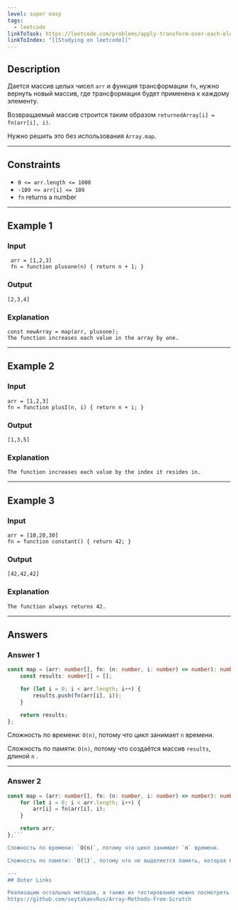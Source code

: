 ```yaml
---
level: super easy
tags:
  - leetcode
linkToTask: https://leetcode.com/problems/apply-transform-over-each-element-in-array/?envType=study-plan-v2&envId=30-days-of-javascript
linkToIndex: "[[Studying on leetcode]]"
---
```

## Description

Дается массив целых чисел `arr` и функция трансформации `fn`, нужно вернуть новый массив, где трансформация будет применена к каждому элементу.

Возвращаемый массив строится таким образом `returnedArray[i] = fn(arr[i], i)`.

Нужно решить это без использования `Array.map`.

---
## Constraints

- `0 <= arr.length <= 1000`
- `-109 <= arr[i] <= 109`
- `fn` returns a number

---
## Example 1

### Input

```
 arr = [1,2,3]
 fn = function plusone(n) { return n + 1; }
```
### Output

```
[2,3,4]
```
### Explanation

```
const newArray = map(arr, plusone);
The function increases each value in the array by one.
```

---
## Example 2

### Input

```
arr = [1,2,3]
fn = function plusI(n, i) { return n + i; }
```
### Output

```
[1,3,5]
```
### Explanation

```
The function increases each value by the index it resides in.
```

---
## Example 3

### Input

```
arr = [10,20,30]
fn = function constant() { return 42; }
```
### Output

```
[42,42,42]
```
### Explanation

```
The function always returns 42.
```

---
## Answers

### Answer 1

```typescript
const map = (arr: number[], fn: (n: number, i: number) => number): number[] => {
    const results: number[] = [];

	for (let i = 0; i < arr.length; i++) {
        results.push(fn(arr[i], i));
    }

    return results;
};
```

Сложность по времени: `O(n)`, потому что цикл занимает `n` времени.

Сложность по памяти: `O(n)`, потому что создаётся массив `results`, длиной `n` .

---
### Answer 2

```typescript
const map = (arr: number[], fn: (n: number, i: number) => number): number[] => {
    for (let i = 0; i < arr.length; i++) {
        arr[i] = fn(arr[i], i);
    }

    return arr;
};```

Сложность по времени: `O(n)`, потому что цикл занимает `n` времени.

Сложность по памяти: `O(1)`, потому что не выделяется память, которая бы возрастала в зависимости от входящих значений. Функция модифицирует входящий массив.

---
## Outer Links

Реализацию остальных методов, а также их тестирование можно посмотреть здесь:
https://github.com/seytakaevRus/Array-Methods-From-Scratch